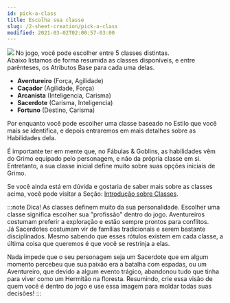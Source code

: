 ```yaml
---
id: pick-a-class
title: Escolha sua classe
slug: /2-sheet-creation/pick-a-class
modified: 2021-03-02T02:00:57-03:00
---
```


<img src="https://fabulas-e-goblins-book.s3-us-west-2.amazonaws.com/criando-seu-personagem/escolha-classe.png"/>
No jogo, você pode escolher entre 5 classes distintas. <br/>
Abaixo listamos de forma resumida as classes disponíveis, e entre parênteses, os Atributos Base para cada uma delas.

- **Aventureiro** (Força, Agilidade)
- **Caçador** (Agilidade, Força)
- **Arcanista** (Inteligencia, Carisma)
- **Sacerdote** (Carisma, Inteligencia)
- **Fortuno** (Destino, Carisma)

Por enquanto você pode escolher uma classe baseado no Estilo que você mais se identifica, e depois entraremos em mais detalhes sobre as Habilidades dela.

É importante ter em mente que, no Fábulas & Goblins, as habilidades vêm do Grimo equipado pelo personagem, e não da própria classe em si. Entretanto, a sua classe inicial define muito sobre suas opções iniciais de Grimo.

Se você ainda está em dúvida e gostaria de saber mais sobre as classes acima, você pode visitar a Seção: [Introdução sobre Classes](/docs/4-classes/classes-introduction).

:::note Dica!
As classes definem muito da sua personalidade. 
Escolher uma classe significa escolher sua "profissão" dentro do jogo. Aventureiros costumam preferir a exploração e estão sempre prontos para conflitos.<br/>
Já Sacerdotes costumam vir de famílias tradicionais e serem bastante disciplinados.
Mesmo sabendo que esses rótulos existem em cada classe, a última coisa que queremos é que você se restrinja a elas.

Nada impede que o seu personagem seja um Sacerdote que em algum momento percebeu que sua paixão era a batalha com espadas, ou um Aventureiro, que devido a algum evento trágico, abandonou tudo que tinha para viver como um Hermitão na floresta.
Resumindo, crie essa visão de quem você é dentro do jogo e use essa imagem para moldar todas suas decisões!
:::